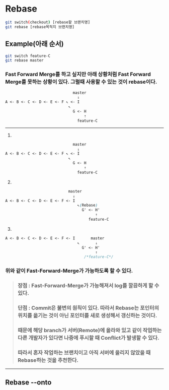 # Rebase

```bash
git switch(checkout) [rebase할 브랜치명]
git rebase [rebase목적지 브랜치명]
```
## Example(아래 순서)
```bash
git switch feature-C
git rebase master
```

### Fast Forward Merge를 하고 싶지만 아래 상황처럼 Fast Forward Merge를 못하는 상황이 있다. 그럴때 사용할 수 있는 것이 rebase이다.
```css
                              master              
                                ⇣  
A <- B <- C <- D <- E <- F ↖︎ <- I  
                            ↖︎ 
                              G <- H 
                                   ⇡ 
                                feature-C 
```
---

1.
```css
                              master              
                                ⇣  
A <- B <- C <- D <- E <- F ↖︎ <- I  
                            ↖︎ 
                              G <- H 
                                   ⇡ 
                                feature-C 
```
2.
```css
                            master              
                              ⇣  
A <- B <- C <- D <- E <- F <- I  
                                ↖︎(Rebase) 
                                  G' <- H' 
                                        ⇡ 
                                     feature-C 
```
3.
```css                
A <- B <- C <- D <- E <- F <- I       master
                                ↖︎       ⇣
                                  G' <- H' 
                                        ⇡ 
                                   /*feature-C*/ 
```

### 위와 같이 Fast-Forward-Merge가 가능하도록 할 수 있다.
> ### 장점 : Fast-Forward-Merge가 가능해져서 log를 깔끔하게 할 수 있다.
> ### 단점 : Commit은 불변의 원칙이 있다. 따라서 Rebase는 포인터의 위치를 옮기는 것이 아닌 포인터를 새로 생성해서 갱신하는 것이다.
> ### 때문에 해당 branch가 서버(Remote)에 올라와 있고 같이 작업하는 다른 개발자가 있다면 나중에 푸시할 때 Conflict가 발생할 수 있다.
> ### 따라서 혼자 작업하는 브랜치이고 아직 서버에 올리지 않았을 때 Rebase하는 것을 추천한다.
---
## Rebase --onto
